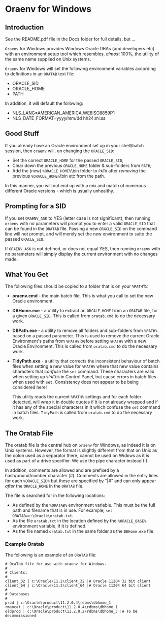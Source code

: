 # Oraenv for Windows

## Introduction
See the README.pdf file in the Docs folder for full details, but ...

``Oraenv`` for Windows provides Windows Oracle DBAs (and developers etc) with an environment setup tool which resembles, *almost* 100%, the utility of the same name supplied on Unix systems.

``Oraenv`` for Windows will set the following environment variables according to definitions in an ``ORATAB`` text file:

- ORACLE_SID
- ORACLE_HOME
- PATH

In addition, it will default the following:

- NLS_LANG=AMERICAN_AMERICA.WE8ISO8859P1
- NLS_DATE_FORMAT=yyyy/mm/dd hh24:mi:ss

## Good Stuff
If you already have an Oracle environment set up in your shell/batch session, then ``oraenv`` will, on changing the ``ORACLE_SID``:

- Set the correct ``ORACLE_HOME`` for the passed ``ORACLE_SID``;
- Clear down the previous ``ORACLE_HOME`` folder & sub-folders from ``PATH``;
- Add the (new) ``%ORACLE_HOME%``\\bin folder to ``PATH`` after *removing* the previous ``%ORACLE_HOME%``\\bin etc from the path.

In this manner, you will not end up with a mix and match of numerous different Oracle versions - which is usually unhealthy.

## Prompting for a SID
If you set ``ORAENV_ASK`` to YES (letter case is not significant), then running ``oraenv`` with no parameters will prompt you to enter a valid ``ORACLE_SID`` that can be found in the ``ORATAB`` file. Passing a new ``ORACLE_SID`` on the command line will not prompt, and will merely set the new environment to suite the passed ``ORACLE_SID``.

If ``ORAENV_ASK`` is not defined, or does not equal YES, then running ``oraenv`` with no parameters will simply display the current environment with no changes made.

## What You Get
The following files should be copied to a folder that is on your ``%PATH``%:

- **oraenv.cmd** - the main batch file. This is what you call to set the new Oracle environment.
- **DBHome.exe** - a utility to extract an ``ORCALE_HOME`` from an ``ORATAB`` file, for a given ``ORACLE_SID``. This is called from ``oratab.cmd`` to do the necessary work.
- **DBPath.exe** - a utility to remove all folders and sub-folders from ``%PATH%`` based on a passed parameter. This is used to remove the current Oracle Environment's paths from ``%PATH%`` before setting ``%PATH%`` with a new Oracle Environment. This is called from ``oratab.cmd`` to do the necessary work.
- **TidyPath.exe** - a utility that corrects the inconsistent behaviour of batch files when setting a new value for ``%PATH%`` where that new value contains characters that *confuse* the ``set`` command. These characters are valid when setting up ``%PATH%`` in Control Panel, but cause errors in batch files when used with ``set``. Consistency does not appear to be being considered here! 

    This utility reads the current ``%PATH%`` settings and for each folder detected, will wrap it in double quotes if it is not already wrapped and if it has any of the special characters in it which confuse the ``set`` command in batch files. ``TidyPath`` is called from ``oratab.cmd`` to do the necessary work.

## The Oratab File
The oratab file is the central hub on ``oraenv`` for Windows, as indeed it is on Unix systems. However, the format is slightly different from that on Unix as the colon used as a separator there, cannot be used on Widows as it is used as part of a drive specifier. We use the pipe character instead (|).

In addition, comments are allowed and are prefixed by a hash/pound/number character (#). Comments are allowed in the entry lines for each ``%ORACLE_SID%`` but these are specified by "|#" and can only appear *after* the ``ORACLE_HOME`` in the ``ORATAB`` file.

The file is searched for in the following locations:

- As defined by the ``%ORATAB%`` environment variable. This must be the full path and filename that is in use. For example, ``set ORATAB=c:\Oracle\oratab.txt``.  
- As the file ``oratab.txt`` in the location defined by the ``%ORACLE_BASE%`` environment variable, if it is defined.
- As the file named ``oratab.txt`` in the same folder as the ``DBHome.exe`` file.

### Example Oratab
The following is an example of an ``ORATAB`` file:

````
# OraTab file for use with oraenv for Windows.
#
# Clients:
#
client_32 | c:\Oracle\11.2\client_32 |# Oracle 11204 32 bit client
client_64 | c:\Oracle\11.2\client_64 |# Oracle 11204 64 bit client
#
# Databases
#
prod | c:\Oracle\product\11.2.0.4\rdbms\dbhome_1
rmancat | c:\Oracle\product\11.2.0.4\rdbms\dbhome_1
oldprod | c:\Oracle\product\11.2.0.2\rdbms\dbhome_3 |# To be decommissioned
````  

